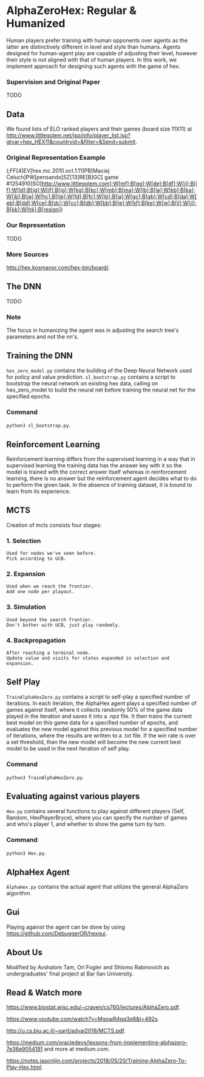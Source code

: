 # AlphaZeroHex: Regular & Humanized 
Human players prefer training with human opponents over agents as the latter are distinctively different in level and style than humans.
Agents designed for human-agent play are capable of adjusting their level, however their style is not aligned with that of human players.
In this work, we implement approach for designing such agents with the game of hex.

### Supervision and Original Paper
TODO

## Data
We found lists of ELO ranked players and their games (board size 11X11) at http://www.littlegolem.net/jsp/info/player_list.jsp?gtvar=hex_HEX11&countryid=&filter=&Send=submit.

### Original Representation Example
(;FF[4]EV[hex.mc.2010.oct.1.11]PB[Maciej Celuch]PW[pensando]SZ[13]RE[B]GC[ game #1254910]SO[http://www.littlegolem.com];W[mf];B[gg];W[de];B[df];W[ji];B[if];W[ld];B[jg];W[jf];B[ig];W[kg];B[kc];W[mb];B[ma];W[lb];B[la];W[kb];B[ka];W[jb];B[ja];W[hc];B[hb];W[fd];B[fc];W[ib];B[ia];W[gc];B[gb];W[cd];B[da];W[eb];B[dd];W[ce];B[dc];W[cc];B[db];W[bb];B[le];W[kf];B[ke];W[je];B[il];W[jj];B[kk];W[hk];B[resign])

### Our Representation
TODO

### More Sources
http://hex.kosmanor.com/hex-bin/board/.

## The DNN
TODO

### Note
The focus in humanizing the agent was in adjusting the search tree's parameters and not the nn's. 

## Training the DNN
`hex_zero_model.py` contains the building of the Deep Neural Network used for policy and value prediction.
`sl_bootstrap.py` contains a script to bootstrap the neural network on existing hex data, calling on hex_zero_model to build the neural net before training the neural net for the specified epochs.

### Command
`python3 sl_bootstrap.py`.


## Reinforcement Learning
Reinforcement learning differs from the supervised learning in a way that in supervised learning the training data has the answer key with it so the model is trained with the correct answer itself whereas in reinforcement learning, there is no answer but the reinforcement agent decides what to do to perform the given task. In the absence of training dataset, it is bound to learn from its experience.

## MCTS
Creation of mcts consists four stages:
### 1. Selection
    Used for nodes we've seen before.
    Pick according to UCB.
### 2. Expansion
    Used when we reach the frontier.
    Add one node per playout.
### 3. Simulation
    Used beyond the search frontier.
    Don't bother with UCB, just play randomly.
### 4. Backpropagation
    After reaching a terminal node.
    Update value and visits for states expanded in selection and expansion.

## Self Play
`TrainAlphaHexZero.py` contains a script to self-play a specified number of iterations. In each iteration, the AlphaHex agent plays a specified number of games against itself, where it collects randomly 50% of the game data played in the iteration and saves it into a .npz file. It then trains the current best model on this game data for a specified number of epochs, and evaluates the new model against this previous model for a specified number of iterations, where the results are written to a .txt file. If the win rate is over a set threshold, than the new model will become the new current best model to be used in the next iteration of self play.  

### Command
`python3 TrainAlphaHexZero.py`.

## Evaluating against various players
`Hex.py` contains several functions to play against different players (Self, Random, HexPlayerBryce), where you can specify the number of games and who's player 1, and whether to show the game turn by turn. 

### Command
`python3 Hex.py`.

## AlphaHex Agent
`AlphaHex.py` contains the actual agent that utilizes the general AlphaZero algorithm.

## Gui
Playing against the agent can be done by using https://github.com/DebuggerOR/hexgui.

## About Us
Modified by Avshalom Tam, Ori Fogler and Shlomo Rabinovich as undergraduates' final project at Bar Ilan University.

## Read & Watch more
https://www.biostat.wisc.edu/~craven/cs760/lectures/AlphaZero.pdf.

https://www.youtube.com/watch?v=MgowR4pq3e8&t=492s.

http://u.cs.biu.ac.il/~sarit/advai2018/MCTS.pdf.

https://medium.com/oracledevs/lessons-from-implementing-alphazero-7e36e9054191 and more at medium.com.

https://notes.jasonljin.com/projects/2018/05/20/Training-AlphaZero-To-Play-Hex.html.




